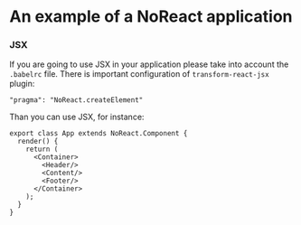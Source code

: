# An example of a NoReact application

### JSX

If you are going to use JSX in your application please take into account the `.babelrc` file. There is important configuration of `transform-react-jsx` plugin:

    "pragma": "NoReact.createElement"

Than you can use JSX, for instance:

    export class App extends NoReact.Component {
      render() {
        return (
          <Container>
            <Header/>
            <Content/>
            <Footer/>
          </Container>
        );
      }
    }
